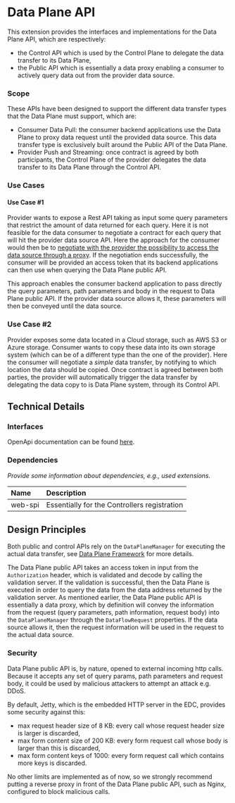 # Data Plane API

This extension provides the interfaces and implementations for the Data Plane API, which are respectively:

- the Control API which is used by the Control Plane to delegate the data transfer to its Data Plane,
- the Public API which is essentially a data proxy enabling a consumer to actively query data out from the provider data source.

### Scope

These APIs have been designed to support the different data transfer types that the Data Plane must support, which are:

- Consumer Data Pull: the consumer backend applications use the Data Plane to proxy data request until the provided data source.
  This data transfer type is exclusively built around the Public API of the Data Plane.
- Provider Push and Streaming: once contract is agreed by both participants, the Control Plane of the provider delegates
  the data transfer to its Data Plane through the Control API.

### Use Cases

#### Use Case #1

Provider wants to expose a Rest API taking as input some query parameters that restrict the amount of data returned for each query.
Here it is not feasible for the data consumer to negotiate a contract for each query that will hit the provider data source API.
Here the approach for the consumer would then be to
[negotiate with the provider the possibility to access the data source through a proxy](../../control-plane/data-plane-transfer/data-plane-transfer-sync/).
If the negotiation ends successfully, the consumer will be provided an access token that its backend applications can then use when querying the Data Plane public API.

This approach enables the consumer backend application to pass directly the query parameters, path parameters and body
in the request to Data Plane public API. If the provider data source allows it, these parameters will then be conveyed until the data source.

### Use Case #2

Provider exposes some data located in a Cloud storage, such as AWS S3 or Azure storage. Consumer wants to copy these data
into its own storage system (which can be of a different type than the one of the provider). Here the consumer will negotiate a
_simple_ data transfer, by notifying to which location the data should be copied. Once contract is agreed between both parties,
the provider will automatically trigger the data transfer by delegating the data copy to is Data Plane system, through its Control API.

## Technical Details

### Interfaces

OpenApi documentation can be found [here](../../../resources/openapi/yaml/data-plane-api.yaml).

### Dependencies

_Provide some information about dependencies, e.g., used extensions._

| Name    | Description                                  |
|:--------|:---------------------------------------------|
| web-spi | Essentially for the Controllers registration |

## Design Principles

Both public and control APIs rely on the `DataPlaneManager` for executing the actual data transfer, see [Data Plane Framework](../../../core/data-plane/data-plane-framework/README.md) for more details.

The Data Plane public API takes an access token in input from the `Authorization` header, which is validated and decode by calling the
validation server. If the validation is successful, then the Data Plane is executed in order to query the data from the data address returned by the validation server.
As mentioned earlier, the Data Plane public API is essentially a data proxy, which by definition will convey the information from the request (query parameters, path information, request body)
into the `DataPlaneManager` through the `DataFlowRequest` properties. If the data source allows it, then the request information will
be used in the request to the actual data source.

### Security

Data Plane public API is, by nature, opened to external incoming http calls. Because it accepts any set of query params, path parameters and request body,
it could be used by malicious attackers to attempt an attack e.g. DDoS.

By default, Jetty, which is the embedded HTTP server in the EDC, provides some security against this:

- max request header size of 8 KB: every call whose request header size is larger is discarded,
- max form content size of 200 KB: every form request call whose body is larger than this is discarded,
- max form content keys of 1000: every form request call which contains more keys is discarded.

No other limits are implemented as of now, so we strongly recommend putting a reverse proxy in front of the Data Plane public API, such as Nginx, configured to block malicious calls.